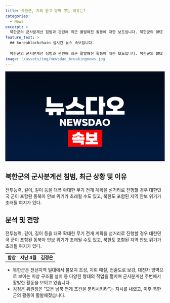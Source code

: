 ```yaml
---
title: 북한군, 지뢰 묻고 방벽 쌓는 이유는?
categories:
  - News
excerpt: >
  북한군의 군사분계선 침범과 관련해 최근 활발해진 활동에 대한 보도입니다. 북한군의 DMZ 내 작업이 정전협정을 위반하는지 여부를 유엔사와 협의 중이고, 군사분계선 주변에서는 삽과 곡괭이를 든 북한군이 작업을 벌이는 등의 활동이 지속되고 있습니다. 이에 대한 해석과 전문가 의견도 소개되며, 북한의 김정은 위원장의 지시 이후 남북 간 적대적 움직임이 활발해진 것으로 분석됩니다. 
feature_text: >
  ## koreablockchain 실시간 뉴스 속보입니다.

  북한군의 군사분계선 침범과 관련해 최근 활발해진 활동에 대한 보도입니다. 북한군의 DMZ 내 작업이 정전협정을 위반하는지 여부를 유엔사와 협의 중이고, 군사분계선 주변에서는 삽과 곡괭이를 든 북한군이 작업을 벌이는 등의 활동이 지속되고 있습니다. 이에 대한 해석과 전문가 의견도 소개되며, 북한의 김정은 위원장의 지시 이후 남북 간 적대적 움직임이 활발해진 것으로 분석됩니다. 
image: '/assets/img/newsdao_breakingnews.jpg'
---
```


<p><img src="/assets/img/newsdao_breakingnews.jpg" alt="koreablockchain 속보" /></p>

<h2 data-ke-size="size26">북한군의 군사분계선 침범, 최근 상황 및 이유</h2>

<p>전투능력, 깊이, 길이 등을 대폭 확대한 무기 전개 계획을 섣거리로 진행할 경우 대한민국 군이 포함된 동북아 안보 위기가 초래될 수도 있고, 북한도 포함된 지역 안보 위기가 초래될 여지가 있다.</p>

<h2 data-ke-size="size26">분석 및 전망</h2>

<p>전투능력, 깊이, 길이 등을 대폭 확대한 무기 전개 계획을 섣거리로 진행할 경우 대한민국 군이 포함된 동북아 안보 위기가 초래될 수도 있고, 북한도 포함된 지역 안보 위기가 초래될 여지가 있다.</p>

<table>
    <tr>
        <td style="text-align: center; height: 17px;"><b>합참</b></td>
        <td style="text-align: center; height: 17px;"><b>지난 4월</b></td>
        <td style="text-align: center; height: 17px;"><b>김정은</b></td>
    </tr>
</table>

<ul>
    <li>북한군은 전선지역 일대에서 불모지 조성, 지뢰 매설, 전술도로 보강, 대전차 방벽으로 보이는 미상 구조물 설치 등 다양한 형태의 작업을 펼치며 군사분계선 주변에서 활발한 활동을 보이고 있습니다.</li>
    <li>김정은 위원장은 "모든 남북 연계 조건을 분리시키라"는 지시를 내렸고, 이후 북한군의 활동이 활발해졌습니다.</li>
</ul>

<p data-ke-size="size16">&nbsp;</p>

